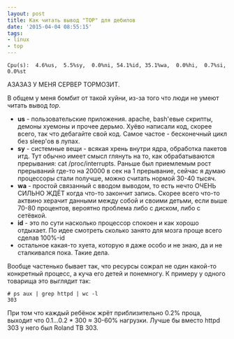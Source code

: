 ```yaml
---
layout: post
title: Как читать вывод "TOP" для дебилов
date: '2015-04-04 08:55:15'
tags:
- linux
- top
---
```


	Cpu(s):  4.6%us,  5.5%sy,  0.0%ni, 54.1%id, 35.1%wa,  0.0%hi,  0.7%si,  0.0%st

АЗАЗАЗ У МЕНЯ СЕРВЕР ТОРМОЗИТ.

В общем у меня бомбит от такой хуйни, из-за того что люди не умеют читать вывод _top_.

- **us** - пользовательские приложения. apache, bash'евые скрипты, демоны хуемоны и прочее дерьмо. Хуёво написали код, скорее всего, так что дебагайте свой код. Самое частое - бесконечный цикл без sleep'ов в лупах.
- **sy** - системные вещи - всякая хрень внутри ядра, обработка пакетов итд. Тут обычно имеет смысл глянуть на то, как обрабатываются прерывания: cat /proc/interrupts. Раньше был приемлемым рост прерываний где-то на 20000 в сек на 1 прерывание, сейчас я думаю процессоры стали получше, можно считать нормой 30-40 тысяч.
- **wa** - простой связанный с вводом выводом, то есть нечто ОЧЕНЬ СИЛЬНО ЖДЁТ когда что-то закончит запись. Скорее всего что-то актвино херачит данными между собой и своими детьми, если выше 70-80 процентов, вероятно проблема либо с диском, либо с сетёвкой.
- **id** - это по сути насколько процессор спокоен и как хорошо отдыхает. По идее смотреть сколько занято для мозга проще всего сделав 100%-id
- остальное какая-то хуета, которую я даже особо и не знаю, да и не сталкивался пока. Такие дела.

Вообще частенько бывает так, что ресурсы сожрал не один какой-то конкретный процесс, а куча его детей и понемногу. К примеру у одного товарища это выглядит так:

    # ps aux | grep httpd | wc -l
    303

При том что каждый ребёнок жрёт приблизительно 0.2% проца, выходит что 0.1...0.2 \* 300 ≈ 30-60% нагрузки. Лучше бы вместо httpd 303 у него был Roland TB 303.